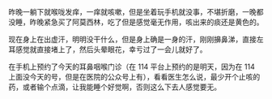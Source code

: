 昨晚一躺下就喉咙发痒，一痒就咳嗽，但是坐着玩手机就没事，不堪折磨，一晚都没睡，昨晚紧急买了阿莫西林，吃了但是感觉毫无作用，咳出来的痰还是黄色的。

现在身上在出虚汗，明明没干什么，但是身上确是一身的汗，刚刚擤鼻涕，直接左耳感觉就直接堵上了，然后头晕眼花，幸亏过了一会儿就好了。

在手机上预约了今天的耳鼻咽喉门诊（在 114 平台上预约的是明天，因为在 114 上面没今天的号，但是在医院的公众号上有），看看医生怎么说，最少开个止咳的药，或者输个点滴，让我能睡个好觉啊，否则这么下去人感觉要无。

